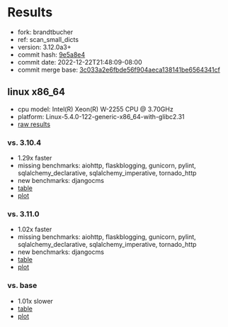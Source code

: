 # Results

- fork: brandtbucher
- ref: scan_small_dicts
- version: 3.12.0a3+
- commit hash: [9e5a8e4](https://github.com/brandtbucher/cpython/commit/9e5a8e4)
- commit date: 2022-12-22T21:48:09-08:00
- commit merge base: [3c033a2e6fbde56f904aeca138141be6564341cf](https://github.com/brandtbucher/cpython/commit/3c033a2e6fbde56f904aeca138141be6564341cf)

## linux x86_64

- cpu model: Intel(R) Xeon(R) W-2255 CPU @ 3.70GHz
- platform: Linux-5.4.0-122-generic-x86_64-with-glibc2.31
- [raw results](bm-20221222-linux-x86_64-brandtbucher-scan_small_dicts-3.12.0a3%2B-9e5a8e4.json)

### vs. 3.10.4

- 1.29x faster
- missing benchmarks: aiohttp, flaskblogging, gunicorn, pylint, sqlalchemy_declarative, sqlalchemy_imperative, tornado_http
- new benchmarks: djangocms
- [table](bm-20221222-linux-x86_64-brandtbucher-scan_small_dicts-3.12.0a3%2B-9e5a8e4-vs-3.10.4.md)
- [plot](bm-20221222-linux-x86_64-brandtbucher-scan_small_dicts-3.12.0a3%2B-9e5a8e4-vs-3.10.4.png)

### vs. 3.11.0

- 1.02x faster
- missing benchmarks: aiohttp, flaskblogging, gunicorn, pylint, sqlalchemy_declarative, sqlalchemy_imperative, tornado_http
- new benchmarks: djangocms
- [table](bm-20221222-linux-x86_64-brandtbucher-scan_small_dicts-3.12.0a3%2B-9e5a8e4-vs-3.11.0.md)
- [plot](bm-20221222-linux-x86_64-brandtbucher-scan_small_dicts-3.12.0a3%2B-9e5a8e4-vs-3.11.0.png)

### vs. base

- 1.01x slower
- [table](bm-20221222-linux-x86_64-brandtbucher-scan_small_dicts-3.12.0a3%2B-9e5a8e4-vs-base.md)
- [plot](bm-20221222-linux-x86_64-brandtbucher-scan_small_dicts-3.12.0a3%2B-9e5a8e4-vs-base.png)

